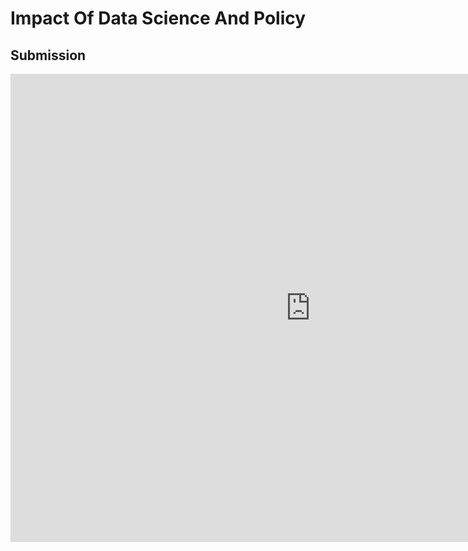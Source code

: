 # Impact Of Data Science And Policy

## Submission

<iframe src="https://docs.google.com/presentation/d/e/2PACX-1vRFA-sclout0UckO3_xPL5JLjiXZA8WGRQFDeXg8tOtSxMds34oYEyJmFdq5UEbdTp7cMs-LBy0WNYa/embed?start=false&loop=false&delayms=60000" frameborder="0" width="960" height="749" allowfullscreen="true" mozallowfullscreen="true" webkitallowfullscreen="true"></iframe>